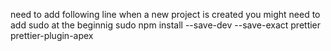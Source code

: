 need to add following line when a new project is created you might need to add sudo at the beginnig
sudo npm install --save-dev --save-exact prettier prettier-plugin-apex
